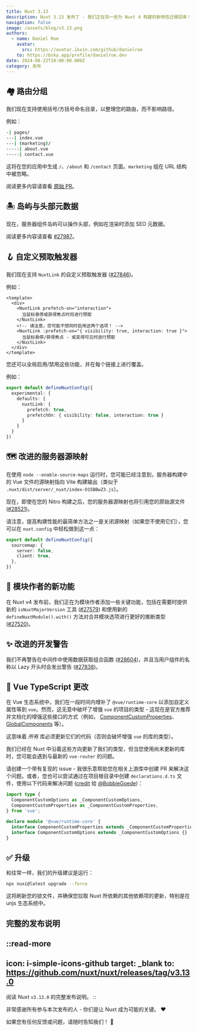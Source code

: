 ```yaml
---
title: Nuxt 3.13
description: Nuxt 3.13 发布了 - 我们正在将一些为 Nuxt 4 构建的新特性迁移回来！
navigation: false
image: /assets/blog/v3.13.png
authors:
  - name: Daniel Roe
    avatar:
      src: https://avatar.ikxin.com/github/danielroe
    to: https://bsky.app/profile/danielroe.dev
date: 2024-08-22T10:00:00.000Z
category: 发布
---
```


## 🏘️ 路由分组

我们现在支持使用括号/方括号命名目录，以整理您的路由，而不影响路径。

例如：

```bash [目录结构]
-| pages/
---| index.vue
---| (marketing)/
-----| about.vue
-----| contact.vue
```

这将在您的应用中生成 `/`、`/about` 和 `/contact` 页面。`marketing` 组在 URL 结构中被忽略。

阅读更多内容请查看 [原始 PR](https://github.com/nuxt/nuxt/pull/28276)。

## 🏝️ 岛屿与头部元数据

现在，服务器组件岛屿可以操作头部，例如在渲染时添加 SEO 元数据。

阅读更多内容请查看 [#27987](https://github.com/nuxt/nuxt/pull/27987)。

## 🪝 自定义预取触发器

我们现在支持 `NuxtLink` 的自定义预取触发器 ([#27846](https://github.com/nuxt/nuxt/pull/27846))。

例如：

```vue [pages/index.vue]
<template>
  <div>
    <NuxtLink prefetch-on="interaction">
      当鼠标悬停或获得焦点时将进行预取
    </NuxtLink>
    <!-- 请注意，您可能不想同时启用这两个选项！ -->
    <NuxtLink :prefetch-on="{ visibility: true, interaction: true }">
      当鼠标悬停/获得焦点 - 或变得可见时进行预取
    </NuxtLink>
  </div>
</template>
```

您还可以全局启用/禁用这些功能，并在每个链接上进行覆盖。

例如：

```ts [nuxt.config.ts]
export default defineNuxtConfig({
  experimental: {
    defaults: {
      nuxtLink: {
        prefetch: true,
        prefetchOn: { visibility: false, interaction: true }
      }
    }
  }
})
```

## 🗺️ 改进的服务器源映射

在使用 `node --enable-source-maps` 运行时，您可能已经注意到，服务器构建中的 Vue 文件的源映射指向 Vite 构建输出（类似于 `.nuxt/dist/server/_nuxt/index-O15BBwZ3.js`）。

现在，即使在您的 Nitro 构建之后，您的服务器源映射也将引用您的原始源文件 ([#28521](https://github.com/nuxt/nuxt/pull/28521))。

请注意，提高构建性能的最简单方法之一是关闭源映射（如果您不使用它们），您可以在 `nuxt.config` 中轻松做到这一点：

```ts [nuxt.config.ts]
export default defineNuxtConfig({
  sourcemap: {
    server: false,
    client: true,
  },
})
```

## 🎁 模块作者的新功能

在 Nuxt v4 发布前，我们正在为模块作者添加一些关键功能，包括在需要时提供新的 `isNuxtMajorVersion` 工具 ([#27579](https://github.com/nuxt/nuxt/pull/27579)) 和使用新的 `defineNuxtModule().with()` 方法对合并模块选项进行更好的推断类型 ([#27520](https://github.com/nuxt/nuxt/pull/27520))。

## ✨ 改进的开发警告

我们不再警告在中间件中使用数据获取组合函数 ([#28604](https://github.com/nuxt/nuxt/pull/28604))，并且当用户组件的名称以 Lazy 开头时会发出警告 ([#27838](https://github.com/nuxt/nuxt/pull/27838))。

## 🚨 Vue TypeScript 更改

在 Vue 生态系统中，我们在一段时间内增补了 `@vue/runtime-core` 以添加自定义属性等到 `vue`。然而，这无意中破坏了增强 `vue` 的项目的类型 - 这现在是官方推荐并文档化的增强这些接口的方式（例如， [ComponentCustomProperties](https://vue.zhcndoc.com/api/utility-types.html#componentcustomproperties)、[GlobalComponents](https://vue.zhcndoc.com/guide/extras/web-components.html#web-components-and-typescript) 等）。

这意味着 _所有_ 库必须更新它们的代码（否则会破坏增强 `vue` 的库的类型）。

我们已经在 Nuxt 中沿着这些方向更新了我们的类型，但当您使用尚未更新的库时，您可能会遇到与最新的 `vue-router` 的问题。

请创建一个带有复现的 issue - 我很乐意帮助您在相关上游库中创建 PR 来解决这个问题。或者，您也可以尝试通过在项目根目录中创建 `declarations.d.ts` 文件，使用以下代码来解决问题 ([credit](https://github.com/nuxt/nuxt/pull/28542#issuecomment-2293282891) 给 [@BobbieGoede](https://github.com/BobbieGoede))：

```ts [declarations.d.ts]
import type {
  ComponentCustomOptions as _ComponentCustomOptions,
  ComponentCustomProperties as _ComponentCustomProperties,
} from 'vue';

declare module '@vue/runtime-core' {
  interface ComponentCustomProperties extends _ComponentCustomProperties {}
  interface ComponentCustomOptions extends _ComponentCustomOptions {}
}
```

## ✅ 升级

和往常一样，我们的升级建议是运行：

```sh
npx nuxi@latest upgrade --force
```

这将刷新您的锁文件，并确保您拉取 Nuxt 所依赖的其他依赖项的更新，特别是在 unjs 生态系统中。

## 完整的发布说明

::read-more
---
icon: i-simple-icons-github
target: _blank
to: https://github.com/nuxt/nuxt/releases/tag/v3.13.0
---
阅读 Nuxt `v3.13.0` 的完整发布说明。
::

非常感谢所有参与本次发布的人 - 你们是让 Nuxt 成为可能的关键。 ❤️

如果您有任何反馈或问题，请随时告知我们！ 🙏
